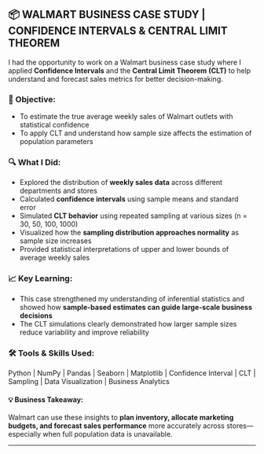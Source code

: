 <h2>📦 WALMART BUSINESS CASE STUDY | CONFIDENCE INTERVALS & CENTRAL LIMIT THEOREM</h2>

<p>
  I had the opportunity to work on a Walmart business case study where I applied <strong>Confidence Intervals</strong> and the <strong>Central Limit Theorem (CLT)</strong> to help understand and forecast sales metrics for better decision-making.
</p>

<h3>🎯 Objective:</h3>
<ul>
  <li>To estimate the true average weekly sales of Walmart outlets with statistical confidence</li>
  <li>To apply CLT and understand how sample size affects the estimation of population parameters</li>
</ul>

<h3>🔍 What I Did:</h3>
<ul>
  <li>Explored the distribution of <strong>weekly sales data</strong> across different departments and stores</li>
  <li>Calculated <strong>confidence intervals</strong> using sample means and standard error</li>
  <li>Simulated <strong>CLT behavior</strong> using repeated sampling at various sizes (n = 30, 50, 100, 1000)</li>
  <li>Visualized how the <strong>sampling distribution approaches normality</strong> as sample size increases</li>
  <li>Provided statistical interpretations of upper and lower bounds of average weekly sales</li>
</ul>

<h3>📈 Key Learning:</h3>
<ul>
  <li>This case strengthened my understanding of inferential statistics and showed how <strong>sample-based estimates can guide large-scale business decisions</strong></li>
  <li>The CLT simulations clearly demonstrated how larger sample sizes reduce variability and improve reliability</li>
</ul>

<h3>🛠 Tools & Skills Used:</h3>
<p>
  Python | NumPy | Pandas | Seaborn | Matplotlib | Confidence Interval | CLT | Sampling | Data Visualization | Business Analytics
</p>

<h4>💡 Business Takeaway:</h4>
<p>
  Walmart can use these insights to <strong>plan inventory, allocate marketing budgets, and forecast sales performance</strong> more accurately across stores—especially when full population data is unavailable.
</p>

<hr>
